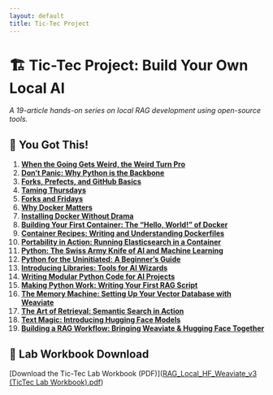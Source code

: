 ```yaml
---
layout: default
title: Tic-Tec Project
---
```


# 🏗️ Tic-Tec Project: Build Your Own Local AI  
*A 19-article hands-on series on local RAG development using open-source tools.*

## 🔨 You Got This!  
1. **[When the Going Gets Weird, the Weird Turn Pro](https://www.linkedin.com/pulse/when-going-gets-weird-turn-pro-welcome-tictec-ken-elwell-wnu4c/)**  
2. **[Don’t Panic: Why Python is the Backbone](https://www.linkedin.com/pulse/dont-panic-building-your-first-local-ai-system-ken-elwell-djuxc/)**
3. **[Forks, Prefects, and GitHub Basics](https://www.linkedin.com/pulse/wednesday-forks-prefects-github-basics-ken-elwell-ztbsc/)**
4. **[Taming Thursdays](https://www.linkedin.com/pulse/taming-thursdaysdiving-deeper-github-ken-elwell-cwfac/)**
5. **[Forks and Fridays](https://www.linkedin.com/pulse/forks-fridaystaking-path-github-branches-ken-elwell-pm7wc/)**
6. **[Why Docker Matters](https://www.linkedin.com/pulse/why-docker-matters-taming-wild-west-environments-ken-elwell-obuyc/)**
7. **[Installing Docker Without Drama](https://www.linkedin.com/pulse/installing-docker-without-drama-setting-stage-ken-elwell-msutc/)**
8. **[Building Your First Container: The “Hello, World!” of Docker](https://www.linkedin.com/pulse/building-your-first-container-hello-world-docker-ken-elwell-xlfvc/)**
9. **[Container Recipes: Writing and Understanding Dockerfiles](https://www.linkedin.com/pulse/container-recipes-writing-understanding-dockerfiles-ken-elwell-im6bc/)**
10. **[Portability in Action: Running Elasticsearch in a Container](https://www.linkedin.com/pulse/portability-action-running-elasticsearch-container-ken-elwell-w3njc/)**
11. **[Python: The Swiss Army Knife of AI and Machine Learning](https://www.linkedin.com/pulse/python-swiss-army-knife-ai-machine-learning-ken-elwell-ijp4c/)**
12. **[Python for the Uninitiated: A Beginner’s Guide](https://www.linkedin.com/pulse/python-uninitiated-beginners-guide-ken-elwell-kvtzc/)**
13. **[Introducing Libraries: Tools for AI Wizards](https://www.linkedin.com/pulse/introducing-libraries-tools-ai-wizards-ken-elwell-xgvfc/)**
14. **[Writing Modular Python Code for AI Projects](https://www.linkedin.com/pulse/writing-modular-python-code-ai-projects-ken-elwell-hfxlc/)**
15. **[Making Python Work: Writing Your First RAG Script](https://www.linkedin.com/pulse/making-python-work-writing-your-first-rag-script-ken-elwell-ypqnc/)**
16. **[The Memory Machine: Setting Up Your Vector Database with Weaviate](https://www.linkedin.com/pulse/memory-machine-setting-up-your-vector-database-weaviate-ken-elwell-ohajc/)**
17. **[The Art of Retrieval: Semantic Search in Action](https://www.linkedin.com/pulse/art-retrieval-semantic-search-action-ken-elwell-vuenc/)**
18. **[Text Magic: Introducing Hugging Face Models](https://www.linkedin.com/pulse/text-magic-introducing-hugging-face-models-ken-elwell-xzxyc/)**
19. **[Building a RAG Workflow: Bringing Weaviate & Hugging Face Together](https://www.linkedin.com/pulse/building-rag-workflow-bringing-weaviate-hugging-face-together-elwell-f04zc/)**

## 📒 **Lab Workbook Download**  
[Download the Tic-Tec Lab Workbook (PDF)]([RAG_Local_HF_Weaviate_v3 (TicTec Lab Workbook).pdf](https://k3lw3ll.github.io/RAG-Project-Workbooks/)) 

